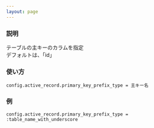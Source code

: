 ```yaml
---
layout: page
---
```

### 説明
テーブルの主キーのカラムを指定  
デフォルトは、「id」

### 使い方
    config.active_record.primary_key_prefix_type = 主キー名

### 例
    config.active_record.primary_key_prefix_type = :table_name_with_underscore